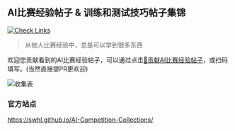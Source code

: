 ## AI比赛经验帖子 & 训练和测试技巧帖子集锦

[![Check Links](https://github.com/SWHL/AI-Competition-Collections/actions/workflows/links.yml/badge.svg)](https://github.com/SWHL/AI-Competition-Collections/actions/workflows/links.yml)

> 从他人比赛经验中，总是可以学到很多东西

欢迎您贡献看到的AI比赛经验帖子，可以通过点击[🌈贡献AI比赛经验帖子](https://www.wjx.cn/vm/PRivSRh.aspx#)，或扫码填写。(当然直接提PR更欢迎)

![收集表](https://user-images.githubusercontent.com/28639377/222939092-5e118d92-0010-4ee1-870a-5891d6b07e66.png?width=15vw)

### 官方站点

<https://swhl.github.io/AI-Competition-Collections/>
